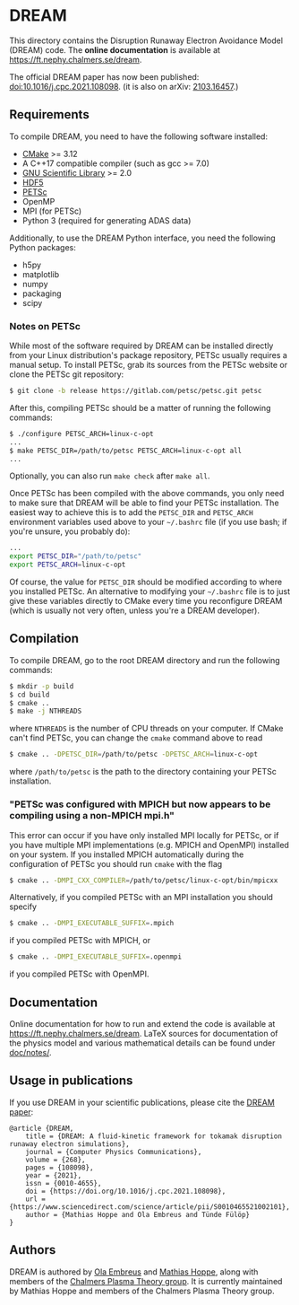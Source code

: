 # DREAM
This directory contains the Disruption Runaway Electron Avoidance Model (DREAM)
code. The **online documentation** is available at https://ft.nephy.chalmers.se/dream.

The official DREAM paper has now been published: [doi:10.1016/j.cpc.2021.108098](https://doi.org/10.1016/j.cpc.2021.108098).
(it is also on arXiv: [2103.16457](https://arxiv.org/abs/2103.16457).)

## Requirements
To compile DREAM, you need to have the following software installed:

- [CMake](https://cmake.org/) >= 3.12
- A C++17 compatible compiler (such as gcc >= 7.0)
- [GNU Scientific Library](https://www.gnu.org/software/gsl/) >= 2.0
- [HDF5](https://www.hdfgroup.org/)
- [PETSc](https://www.mcs.anl.gov/petsc)
- OpenMP
- MPI (for PETSc)
- Python 3 (required for generating ADAS data)

Additionally, to use the DREAM Python interface, you need the following
Python packages:

- h5py
- matplotlib
- numpy
- packaging
- scipy

### Notes on PETSc
While most of the software required by DREAM can be installed directly from
your Linux distribution's package repository, PETSc usually requires a manual
setup. To install PETSc, grab its sources from the PETSc website or clone the
PETSc git repository:
```bash
$ git clone -b release https://gitlab.com/petsc/petsc.git petsc
```
After this, compiling PETSc should be a matter of running the following
commands:
```bash
$ ./configure PETSC_ARCH=linux-c-opt
...
$ make PETSC_DIR=/path/to/petsc PETSC_ARCH=linux-c-opt all
...
```
Optionally, you can also run ``make check`` after ``make all``.

Once PETSc has been compiled with the above commands, you only need to make sure
that DREAM will be able to find your PETSc installation. The easiest way to
achieve this is to add the ``PETSC_DIR`` and ``PETSC_ARCH`` environment
variables used above to your ``~/.bashrc`` file (if you use bash; if you're
unsure, you probably do):
```bash
...
export PETSC_DIR="/path/to/petsc"
export PETSC_ARCH=linux-c-opt
```
Of course, the value for ``PETSC_DIR`` should be modified according to where
you installed PETSc. An alternative to modifying your ``~/.bashrc`` file is to
just give these variables directly to CMake every time you reconfigure DREAM
(which is usually not very often, unless you're a DREAM developer).

## Compilation
To compile DREAM, go to the root DREAM directory and run the following commands:

```bash
$ mkdir -p build
$ cd build
$ cmake ..
$ make -j NTHREADS
```
where ``NTHREADS`` is the number of CPU threads on your computer. If CMake can't
find PETSc, you can change the ``cmake`` command above to read
```bash
$ cmake .. -DPETSC_DIR=/path/to/petsc -DPETSC_ARCH=linux-c-opt
```
where ``/path/to/petsc`` is the path to the directory containing your PETSc
installation.

### "PETSc was configured with MPICH but now appears to be compiling using a non-MPICH mpi.h"
This error can occur if you have only installed MPI locally for PETSc, or if you
have multiple MPI implementations (e.g. MPICH and OpenMPI) installed on your
system. If you installed MPICH automatically during the configuration of PETSc
you should run ``cmake`` with the flag
```bash
$ cmake .. -DMPI_CXX_COMPILER=/path/to/petsc/linux-c-opt/bin/mpicxx
```
Alternatively, if you compiled PETSc with an MPI installation you should specify
```bash
$ cmake .. -DMPI_EXECUTABLE_SUFFIX=.mpich
```
if you compiled PETSc with MPICH, or
```bash
$ cmake .. -DMPI_EXECUTABLE_SUFFIX=.openmpi
```
if you compiled PETSc with OpenMPI.

## Documentation
Online documentation for how to run and extend the code is available at
https://ft.nephy.chalmers.se/dream. LaTeX sources for documentation of the
physics model and various mathematical details can be found under
[doc/notes/](https://github.com/chalmersplasmatheory/DREAM/tree/master/doc/notes).

## Usage in publications
If you use DREAM in your scientific publications, please cite the
[DREAM paper](https://arxiv.org/abs/2103.16457):
```
@article {DREAM,
    title = {DREAM: A fluid-kinetic framework for tokamak disruption runaway electron simulations},
    journal = {Computer Physics Communications},
    volume = {268},
    pages = {108098},
    year = {2021},
    issn = {0010-4655},
    doi = {https://doi.org/10.1016/j.cpc.2021.108098},
    url = {https://www.sciencedirect.com/science/article/pii/S0010465521002101},
    author = {Mathias Hoppe and Ola Embreus and Tünde Fülöp}
}
```

## Authors
DREAM is authored by [Ola Embreus](https://github.com/Embreus)
and [Mathias Hoppe](https://github.com/hoppe93), along with members of the
[Chalmers Plasma Theory group](https://ft.nephy.chalmers.se/). It is currently
maintained by Mathias Hoppe and members of the Chalmers Plasma Theory group.
